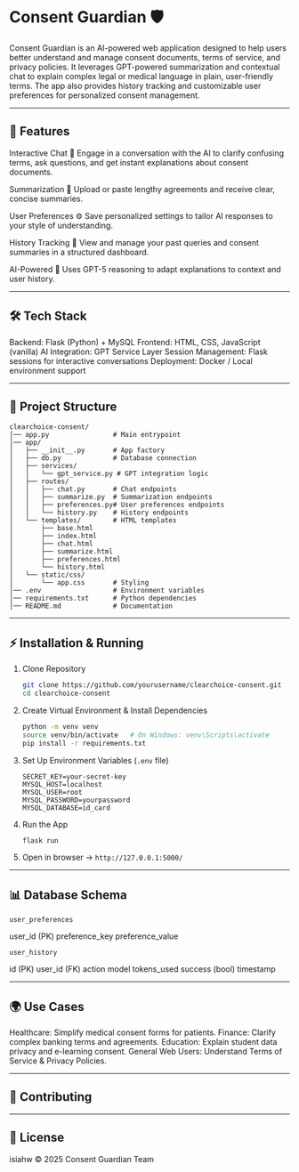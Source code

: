 # Consent Guardian 🛡️

Consent Guardian is an AI-powered web application designed to help users better understand and manage consent documents, terms of service, and privacy policies. It leverages GPT-powered summarization and contextual chat to explain complex legal or medical language in plain, user-friendly terms. The app also provides history tracking and customizable user preferences for personalized consent management.

---

## 🚀 Features

 Interactive Chat 💬
  Engage in a conversation with the AI to clarify confusing terms, ask questions, and get instant explanations about consent documents.

 Summarization 📑
  Upload or paste lengthy agreements and receive clear, concise summaries.

 User Preferences ⚙️
  Save personalized settings to tailor AI responses to your style of understanding.

 History Tracking 📜
  View and manage your past queries and consent summaries in a structured dashboard.

 AI-Powered 🤖
  Uses GPT-5 reasoning to adapt explanations to context and user history.

---

## 🛠️ Tech Stack

 Backend: Flask (Python) + MySQL
 Frontend: HTML, CSS, JavaScript (vanilla)
 AI Integration: GPT Service Layer
 Session Management: Flask sessions for interactive conversations
 Deployment: Docker / Local environment support

---

## 📂 Project Structure

```
clearchoice-consent/
│── app.py                # Main entrypoint
│── app/
│   ├── __init__.py       # App factory
│   ├── db.py             # Database connection
│   ├── services/
│   │   └── gpt_service.py # GPT integration logic
│   ├── routes/
│   │   ├── chat.py       # Chat endpoints
│   │   ├── summarize.py  # Summarization endpoints
│   │   ├── preferences.py# User preferences endpoints
│   │   └── history.py    # History endpoints
│   └── templates/        # HTML templates
│       ├── base.html
│       ├── index.html
│       ├── chat.html
│       ├── summarize.html
│       ├── preferences.html
│       └── history.html
│   └── static/css/
│       └── app.css       # Styling
│── .env                  # Environment variables
│── requirements.txt      # Python dependencies
│── README.md             # Documentation
```

---

## ⚡ Installation & Running

1. Clone Repository

   ```bash
   git clone https://github.com/yourusername/clearchoice-consent.git
   cd clearchoice-consent
   ```

2. Create Virtual Environment & Install Dependencies

   ```bash
   python -m venv venv
   source venv/bin/activate   # On Windows: venv\Scripts\activate
   pip install -r requirements.txt
   ```

3. Set Up Environment Variables (`.env` file)

   ```env
   SECRET_KEY=your-secret-key
   MYSQL_HOST=localhost
   MYSQL_USER=root
   MYSQL_PASSWORD=yourpassword
   MYSQL_DATABASE=id_card
   ```

4. Run the App

   ```bash
   flask run
   ```

5. Open in browser → `http://127.0.0.1:5000/`

---

## 📊 Database Schema

`user_preferences`

 user\_id (PK)
 preference\_key
 preference\_value

`user_history`

 id (PK)
 user\_id (FK)
 action
 model
 tokens\_used
 success (bool)
 timestamp

---

## 🌍 Use Cases

 Healthcare: Simplify medical consent forms for patients.
 Finance: Clarify complex banking terms and agreements.
 Education: Explain student data privacy and e-learning consent.
 General Web Users: Understand Terms of Service & Privacy Policies.

---

## 🤝 Contributing


---

## 📜 License

isiahw © 2025 Consent Guardian Team
